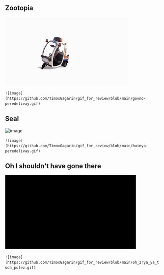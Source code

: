 ## Zootopia
   
![image](https://github.com/TimoxGagarin/gif_for_review/blob/main/govno-peredelivay.gif)

`![image](https://github.com/TimoxGagarin/gif_for_review/blob/main/govno-peredelivay.gif)`

## Seal

![image](https://github.com/TimoxGagarin/gif_for_review/blob/main/huinya-peredelivay.gif)

`![image](https://github.com/TimoxGagarin/gif_for_review/blob/main/huinya-peredelivay.gif)`

## Oh I shouldn't have gone there

![image](https://github.com/TimoxGagarin/gif_for_review/blob/main/oh_zrya_ya_tuda_polez.gif)

`![image](https://github.com/TimoxGagarin/gif_for_review/blob/main/oh_zrya_ya_tuda_polez.gif)`
